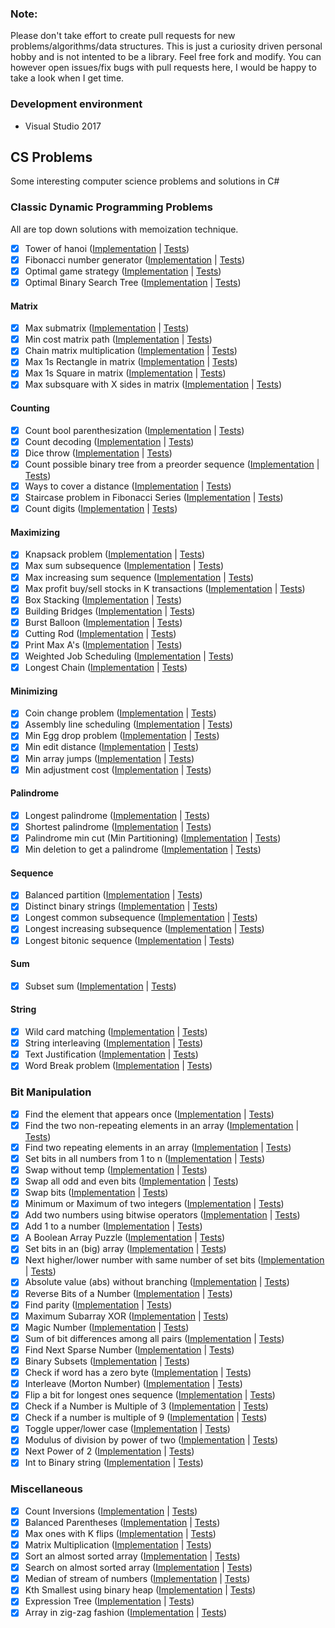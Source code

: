### Note:
Please don't take effort to create pull requests for new problems/algorithms/data structures. This is just a curiosity driven personal hobby and is not intented to be a library. Feel free fork and modify. You can however open issues/fix bugs with pull requests here, I would be happy to take a look when I get time.

### Development environment

* Visual Studio 2017

## CS Problems

Some interesting computer science problems and solutions in C#

### Classic Dynamic Programming Problems

All are top down solutions with memoization technique.

- [X] Tower of hanoi ([Implementation](https://github.com/justcoding121/CS-Problems/blob/master/src/CS.Problems/DynamicProgramming/TowerOfHanoi.cs) | [Tests](https://github.com/justcoding121/CS-Problems/blob/master/src/CS.Problems.Tests/DynamicProgramming/TowerOfHanoi_Tests.cs))
- [X] Fibonacci number generator ([Implementation](https://github.com/justcoding121/CS-Problems/blob/master/src/CS.Problems/DynamicProgramming/Fibonacci.cs) | [Tests](https://github.com/justcoding121/CS-Problems/blob/master/src/CS.Problems.Tests/DynamicProgramming/Fibonacci_Tests.cs))
- [X] Optimal game strategy ([Implementation](https://github.com/justcoding121/CS-Problems/blob/master/src/CS.Problems/DynamicProgramming/OptimalGameStrategy.cs) | [Tests](https://github.com/justcoding121/CS-Problems/blob/master/src/CS.Problems.Tests/DynamicProgramming/OptimalGameStrategy_Tests.cs))
- [X] Optimal Binary Search Tree ([Implementation](https://github.com/justcoding121/CS-Problems/blob/master/src/CS.Problems/DynamicProgramming/OptimalBST.cs) | [Tests](https://github.com/justcoding121/CS-Problems/blob/master/src/CS.Problems.Tests/DynamicProgramming/OptimalBST_Tests.cs))

#### Matrix

- [X] Max submatrix ([Implementation](https://github.com/justcoding121/CS-Problems/blob/master/src/CS.Problems/DynamicProgramming/Matrix/MaxSubMatrix.cs) | [Tests](https://github.com/justcoding121/CS-Problems/blob/master/src/CS.Problems.Tests/DynamicProgramming/Matrix/MaxSubMatrix_Tests.cs))
- [X] Min cost matrix path ([Implementation](https://github.com/justcoding121/CS-Problems/blob/master/src/CS.Problems/DynamicProgramming/Matrix/MinCostMatrixPath.cs) | [Tests](https://github.com/justcoding121/CS-Problems/blob/master/src/CS.Problems.Tests/DynamicProgramming/Matrix/MatrixMinCost_Tests.cs))
- [X] Chain matrix multiplication ([Implementation](https://github.com/justcoding121/CS-Problems/blob/master/src/CS.Problems/DynamicProgramming/Matrix/ChainMultiplication.cs) | [Tests](https://github.com/justcoding121/CS-Problems/blob/master/src/CS.Problems.Tests/DynamicProgramming/Matrix/ChainMultiplication_Tests.cs))
- [X] Max 1s Rectangle in matrix ([Implementation](https://github.com/justcoding121/CS-Problems/blob/master/src/CS.Problems/DynamicProgramming/Matrix/Max1sRectangle.cs) | [Tests](https://github.com/justcoding121/CS-Problems/blob/master/src/CS.Problems.Tests/DynamicProgramming/Matrix/Max1sRectangle_Tests.cs))
- [X] Max 1s Square in matrix ([Implementation](https://github.com/justcoding121/CS-Problems/blob/master/src/CS.Problems/DynamicProgramming/Matrix/Max1sSquare.cs) | [Tests](https://github.com/justcoding121/CS-Problems/blob/master/src/CS.Problems.Tests/DynamicProgramming/Matrix/Max1sSquare_Tests.cs))
- [X] Max subsquare with X sides in matrix ([Implementation](https://github.com/justcoding121/CS-Problems/blob/master/src/CS.Problems/DynamicProgramming/Matrix/MaxXSideSubSquare.cs) | [Tests](https://github.com/justcoding121/CS-Problems/blob/master/src/CS.Problems.Tests/DynamicProgramming/Matrix/MaxXSideSubSquare_Tests.cs))

#### Counting

- [X] Count bool parenthesization ([Implementation](https://github.com/justcoding121/CS-Problems/blob/master/src/CS.Problems/DynamicProgramming/Count/CountBoolParenthesization.cs) | [Tests](https://github.com/justcoding121/CS-Problems/blob/master/src/CS.Problems.Tests/DynamicProgramming/Count/BoolParenthesis_Tests.cs))
- [X] Count decoding ([Implementation](https://github.com/justcoding121/CS-Problems/blob/master/src/CS.Problems/DynamicProgramming/Count/CountDecodings.cs) | [Tests](https://github.com/justcoding121/CS-Problems/blob/master/src/CS.Problems.Tests/DynamicProgramming/Count/CountDecodings_Test.cs))
- [X] Dice throw ([Implementation](https://github.com/justcoding121/CS-Problems/blob/master/src/CS.Problems/DynamicProgramming/Count/DiceThrow.cs) | [Tests](https://github.com/justcoding121/CS-Problems/blob/master/src/CS.Problems.Tests/DynamicProgramming/Count/DiceThrow_Tests.cs))
- [X] Count possible binary tree from a preorder sequence ([Implementation](https://github.com/justcoding121/CS-Problems/blob/master/src/CS.Problems/DynamicProgramming/Count/CountBinaryTree.cs) | [Tests](https://github.com/justcoding121/CS-Problems/blob/master/src/CS.Problems.Tests/DynamicProgramming/Count/CountBinaryTree_Tests.cs))
- [X] Ways to cover a distance ([Implementation](https://github.com/justcoding121/CS-Problems/blob/master/src/CS.Problems/DynamicProgramming/Count/WaysToCoverDistance.cs) | [Tests](https://github.com/justcoding121/CS-Problems/blob/master/src/CS.Problems.Tests/DynamicProgramming/Count/WaysToCover_Tests.cs))
- [X] Staircase problem in Fibonacci Series ([Implementation](https://github.com/justcoding121/CS-Problems/blob/master/src/CS.Problems/DynamicProgramming/Count/StairCaseProblem.cs) | [Tests](https://github.com/justcoding121/CS-Problems/blob/master/src/CS.Problems.Tests/DynamicProgramming/Count/StairCaseProblem_Tests.cs))
- [X] Count digits ([Implementation](https://github.com/justcoding121/CS-Problems/blob/master/src/CS.Problems/DynamicProgramming/Count/DigitCounter.cs) | [Tests](https://github.com/justcoding121/CS-Problems/blob/master/src/CS.Problems.Tests/DynamicProgramming/Count/DigitCounter_Tests.cs))

#### Maximizing

- [X] Knapsack problem ([Implementation](https://github.com/justcoding121/CS-Problems/blob/master/src/CS.Problems/DynamicProgramming/Maximizing/KnackSackProblems.cs) | [Tests](https://github.com/justcoding121/CS-Problems/blob/master/src/CS.Problems.Tests/DynamicProgramming/Maximizing/KnackSackProblems_Tests.cs))
- [X] Max sum subsequence ([Implementation](https://github.com/justcoding121/CS-Problems/blob/master/src/CS.Problems/DynamicProgramming/Maximizing/MaxSumSubSequence.cs) | [Tests](https://github.com/justcoding121/CS-Problems/blob/master/src/CS.Problems.Tests/DynamicProgramming/Maximizing/MaxSumSequence_Tests.cs))
- [X] Max increasing sum sequence ([Implementation](https://github.com/justcoding121/CS-Problems/blob/master/src/CS.Problems/DynamicProgramming/Maximizing/MaxSumIncreasingSequence.cs) | [Tests](https://github.com/justcoding121/CS-Problems/blob/master/src/CS.Problems.Tests/DynamicProgramming/Maximizing/MaxSumIncreasingSequence_Tests.cs))
- [X] Max profit buy/sell stocks in K transactions ([Implementation](https://github.com/justcoding121/CS-Problems/blob/master/src/CS.Problems/DynamicProgramming/Maximizing/MaxProfitKTransactions.cs) | [Tests](https://github.com/justcoding121/CS-Problems/blob/master/src/CS.Problems.Tests/DynamicProgramming/Maximizing/MaxProfitKTransactions_Tests.cs))
- [X] Box Stacking ([Implementation](https://github.com/justcoding121/CS-Problems/blob/master/src/CS.Problems/DynamicProgramming/Maximizing/BoxStacking.cs) | [Tests](https://github.com/justcoding121/CS-Problems/blob/master/src/CS.Problems.Tests/DynamicProgramming/Maximizing/BoxStacking_Tests.cs))
- [X] Building Bridges ([Implementation](https://github.com/justcoding121/CS-Problems/blob/master/src/CS.Problems/DynamicProgramming/Maximizing/BuildingBridges.cs) | [Tests](https://github.com/justcoding121/CS-Problems/blob/master/src/CS.Problems.Tests/DynamicProgramming/Maximizing/BuildingBridges_Tests.cs))
- [X] Burst Balloon ([Implementation](https://github.com/justcoding121/CS-Problems/blob/master/src/CS.Problems/DynamicProgramming/Maximizing/BurstBalloon.cs) | [Tests](https://github.com/justcoding121/CS-Problems/blob/master/src/CS.Problems.Tests/DynamicProgramming/Maximizing/BurstBalloon_Tests.cs))
- [X] Cutting Rod ([Implementation](https://github.com/justcoding121/CS-Problems/blob/master/src/CS.Problems/DynamicProgramming/Maximizing/CuttingRod.cs) | [Tests](https://github.com/justcoding121/CS-Problems/blob/master/src/CS.Problems.Tests/DynamicProgramming/Maximizing/CuttingRod_Tests.cs))
- [X] Print Max A's ([Implementation](https://github.com/justcoding121/CS-Problems/blob/master/src/CS.Problems/DynamicProgramming/Maximizing/PrintMaxAs.cs) | [Tests](https://github.com/justcoding121/CS-Problems/blob/master/src/CS.Problems.Tests/DynamicProgramming/Maximizing/PrintMaxAs_Tests.cs))
- [X] Weighted Job Scheduling ([Implementation](https://github.com/justcoding121/CS-Problems/blob/master/src/CS.Problems/DynamicProgramming/Maximizing/WeightedJobScheduling.cs) | [Tests](https://github.com/justcoding121/CS-Problems/blob/master/src/CS.Problems.Tests/DynamicProgramming/Maximizing/WeightedJobScheduling_Tests.cs))
- [X] Longest Chain ([Implementation](https://github.com/justcoding121/CS-Problems/blob/master/src/CS.Problems/DynamicProgramming/Maximizing/LongestChain.cs) | [Tests](https://github.com/justcoding121/CS-Problems/blob/master/src/CS.Problems.Tests/DynamicProgramming/Maximizing/LongestChain_Tests.cs))

#### Minimizing

- [X] Coin change problem ([Implementation](https://github.com/justcoding121/CS-Problems/blob/master/src/CS.Problems/DynamicProgramming/Minimizing/CoinChangeProblems.cs) | [Tests](https://github.com/justcoding121/CS-Problems/blob/master/src/CS.Problems.Tests/DynamicProgramming/Minimizing/CoinChangeProblems_Tests.cs))
- [X] Assembly line scheduling ([Implementation](https://github.com/justcoding121/CS-Problems/blob/master/src/CS.Problems/DynamicProgramming/Minimizing/AssemblyLineScheduling.cs) | [Tests](https://github.com/justcoding121/CS-Problems/blob/master/src/CS.Problems.Tests/DynamicProgramming/Minimizing/AssemblyLineScheduling_Tests.cs))
- [X] Min Egg drop problem ([Implementation](https://github.com/justcoding121/CS-Problems/blob/master/src/CS.Problems/DynamicProgramming/Minimizing/MinEggDrop.cs) | [Tests](https://github.com/justcoding121/CS-Problems/blob/master/src/CS.Problems.Tests/DynamicProgramming/Minimizing/MinEggDrop_Tests.cs))
- [X] Min edit distance ([Implementation](https://github.com/justcoding121/CS-Problems/blob/master/src/CS.Problems/DynamicProgramming/Minimizing/MinEditDistance.cs) | [Tests](https://github.com/justcoding121/CS-Problems/blob/master/src/CS.Problems.Tests/DynamicProgramming/Minimizing/MinEditDistance_Tests.cs))
- [X] Min array jumps ([Implementation](https://github.com/justcoding121/CS-Problems/blob/master/src/CS.Problems/DynamicProgramming/Minimizing/MinArrayJumps.cs) | [Tests](https://github.com/justcoding121/CS-Problems/blob/master/src/CS.Problems.Tests/DynamicProgramming/Minimizing/MinArrayJumps_Tests.cs))
- [X] Min adjustment cost ([Implementation](https://github.com/justcoding121/CS-Problems/blob/master/src/CS.Problems/DynamicProgramming/Minimizing/MinAdjustmentCost.cs) | [Tests](https://github.com/justcoding121/CS-Problems/blob/master/src/CS.Problems.Tests/DynamicProgramming/Minimizing/MinAdjustmentCost_Tests.cs))

#### Palindrome

- [X] Longest palindrome ([Implementation](https://github.com/justcoding121/CS-Problems/blob/master/src/CS.Problems/DynamicProgramming/Palindrome/LongestPalindrome.cs) | [Tests](https://github.com/justcoding121/CS-Problems/blob/master/src/CS.Problems.Tests/DynamicProgramming/Palindrome/LongestPalindrome_Tests.cs))
- [X] Shortest palindrome ([Implementation](https://github.com/justcoding121/CS-Problems/blob/master/src/CS.Problems/DynamicProgramming/Palindrome/ShortestPalindrome.cs) | [Tests](https://github.com/justcoding121/CS-Problems/blob/master/src/CS.Problems.Tests/DynamicProgramming/Palindrome/ShortestPalindrome_Tests.cs))
- [X] Palindrome min cut (Min Partitioning) ([Implementation](https://github.com/justcoding121/CS-Problems/blob/master/src/CS.Problems/DynamicProgramming/Palindrome/PalindromeMinCut.cs) | [Tests](https://github.com/justcoding121/CS-Problems/blob/master/src/CS.Problems.Tests/DynamicProgramming/Palindrome/PalindromeMinCut_Tests.cs))
- [X] Min deletion to get a palindrome ([Implementation](https://github.com/justcoding121/CS-Problems/blob/master/src/CS.Problems/DynamicProgramming/Palindrome/PalindromeMinDeletion.cs) | [Tests](https://github.com/justcoding121/CS-Problems/blob/master/src/CS.Problems.Tests/DynamicProgramming/Palindrome/PalindromeMinDeletion_Tests.cs))

#### Sequence

- [X] Balanced partition ([Implementation](https://github.com/justcoding121/CS-Problems/blob/master/src/CS.Problems/DynamicProgramming/Sequence/BalancedPartition.cs) | [Tests](https://github.com/justcoding121/CS-Problems/blob/master/src/CS.Problems.Tests/DynamicProgramming/Sequence/BalancedPartition_Tests.cs))
- [X] Distinct binary strings ([Implementation](https://github.com/justcoding121/CS-Problems/blob/master/src/CS.Problems/DynamicProgramming/Sequence/DistinctBinaryString.cs) | [Tests](https://github.com/justcoding121/CS-Problems/blob/master/src/CS.Problems.Tests/DynamicProgramming/Sequence/DistinctBinaryString_Tests.cs))
- [X] Longest common subsequence  ([Implementation](https://github.com/justcoding121/CS-Problems/blob/master/src/CS.Problems/DynamicProgramming/Sequence/LongestCommonSubSequence.cs) | [Tests](https://github.com/justcoding121/CS-Problems/blob/master/src/CS.Problems.Tests/DynamicProgramming/Sequence/LongestCommonSubSequence_Tests.cs))
- [X] Longest increasing subsequence ([Implementation](https://github.com/justcoding121/CS-Problems/blob/master/src/CS.Problems/DynamicProgramming/Sequence/LongestIncreasingSubSequence.cs) | [Tests](https://github.com/justcoding121/CS-Problems/blob/master/src/CS.Problems.Tests/DynamicProgramming/Sequence/LongestIncreasingSubSequence_Tests.cs))
- [X] Longest bitonic sequence ([Implementation](https://github.com/justcoding121/CS-Problems/blob/master/src/CS.Problems/DynamicProgramming/Sequence/LongestBitonicSequence.cs) | [Tests](https://github.com/justcoding121/CS-Problems/blob/master/src/CS.Problems.Tests/DynamicProgramming/Sequence/LongestBitonicSequence_Tests.cs))

#### Sum

- [X] Subset sum ([Implementation](https://github.com/justcoding121/CS-Problems/blob/master/src/CS.Problems/DynamicProgramming/Sum/SubSetSum.cs) | [Tests](https://github.com/justcoding121/CS-Problems/blob/master/src/CS.Problems.Tests/DynamicProgramming/Sum/SubSetSum_Tests.cs))

#### String

- [X] Wild card matching ([Implementation](https://github.com/justcoding121/CS-Problems/blob/master/src/CS.Problems/DynamicProgramming/String/WildCardMatching.cs) | [Tests](https://github.com/justcoding121/CS-Problems/blob/master/src/CS.Problems.Tests/DynamicProgramming/String/WildCardMatching_Tests.cs))
- [X] String interleaving ([Implementation](https://github.com/justcoding121/CS-Problems/blob/master/src/CS.Problems/DynamicProgramming/String/StringInterleaving.cs) | [Tests](https://github.com/justcoding121/CS-Problems/blob/master/src/CS.Problems.Tests/DynamicProgramming/String/StringInterleaving_Tests.cs))
- [X] Text Justification ([Implementation](https://github.com/justcoding121/CS-Problems/blob/master/src/CS.Problems/DynamicProgramming/String/TextJustification.cs) | [Tests](https://github.com/justcoding121/CS-Problems/blob/master/src/CS.Problems.Tests/DynamicProgramming/String/TextJustification_Tests.cs))
- [X] Word Break problem ([Implementation](https://github.com/justcoding121/CS-Problems/blob/master/src/CS.Problems/DynamicProgramming/String/WordBreakProblem.cs) | [Tests](https://github.com/justcoding121/CS-Problems/blob/master/src/CS.Problems.Tests/DynamicProgramming/String/WordBreak_Tests.cs))

### Bit Manipulation

- [X] Find the element that appears once ([Implementation](https://github.com/justcoding121/CS-Problems/blob/master/src/CS.Problems/BitManipulation/FindUniqueElement.cs) | [Tests](https://github.com/justcoding121/CS-Problems/blob/master/src/CS.Problems.Tests/BitManipulation/FindUniqueElement_Tests.cs))
- [X] Find the two non-repeating elements in an array ([Implementation](https://github.com/justcoding121/CS-Problems/blob/master/src/CS.Problems/BitManipulation/TwoNonRepeatingNums.cs) | [Tests](https://github.com/justcoding121/CS-Problems/blob/master/src/CS.Problems.Tests/BitManipulation/TwoNonRepeatingNums_Tests.cs))
- [X] Find two repeating elements in an array ([Implementation](https://github.com/justcoding121/CS-Problems/blob/master/src/CS.Problems/BitManipulation/TwoRepeatingNums.cs) | [Tests](https://github.com/justcoding121/CS-Problems/blob/master/src/CS.Problems.Tests/BitManipulation/TwoRepeatingNums_Tests.cs))
- [X] Set bits in all numbers from 1 to n ([Implementation](https://github.com/justcoding121/CS-Problems/blob/master/src/CS.Problems/BitManipulation/SetBits.cs) | [Tests](https://github.com/justcoding121/CS-Problems/blob/master/src/CS.Problems.Tests/BitManipulation/SetBits_Tests.cs))
- [X] Swap without temp ([Implementation](https://github.com/justcoding121/CS-Problems/blob/master/src/CS.Problems/BitManipulation/SwapWithoutTemp.cs) | [Tests](https://github.com/justcoding121/CS-Problems/blob/master/src/CS.Problems.Tests/BitManipulation/SwapWithoutTemp_Tests.cs))
- [X] Swap all odd and even bits ([Implementation](https://github.com/justcoding121/CS-Problems/blob/master/src/CS.Problems/BitManipulation/SwapOddEvenBits.cs) | [Tests](https://github.com/justcoding121/CS-Problems/blob/master/src/CS.Problems.Tests/BitManipulation/SwapBits_Tests.cs))
- [X] Swap bits ([Implementation](https://github.com/justcoding121/CS-Problems/blob/master/src/CS.Problems/BitManipulation/SwapBits.cs) | [Tests](https://github.com/justcoding121/CS-Problems/blob/master/src/CS.Problems.Tests/BitManipulation/SwapBits_Tests.cs))
- [X] Minimum or Maximum of two integers ([Implementation](https://github.com/justcoding121/CS-Problems/blob/master/src/CS.Problems/BitManipulation/MinMaxOfTwoIntegers.cs) | [Tests](https://github.com/justcoding121/CS-Problems/blob/master/src/CS.Problems.Tests/BitManipulation/MinMaxOfTwoIntegers_Tests.cs))
- [X] Add two numbers using bitwise operators ([Implementation](https://github.com/justcoding121/CS-Problems/blob/master/src/CS.Problems/BitManipulation/AddTwoNumbers.cs) | [Tests](https://github.com/justcoding121/CS-Problems/blob/master/src/CS.Problems.Tests/BitManipulation/AddTwoNumbers_Tests.cs))
- [X] Add 1 to a number ([Implementation](https://github.com/justcoding121/CS-Problems/blob/master/src/CS.Problems/BitManipulation/AddOne.cs) | [Tests](https://github.com/justcoding121/CS-Problems/blob/master/src/CS.Problems.Tests/BitManipulation/AddOne_Tests.cs))
- [X] A Boolean Array Puzzle ([Implementation](https://github.com/justcoding121/CS-Problems/blob/master/src/CS.Problems/BitManipulation/BoolArrayPuzzle.cs) | [Tests](https://github.com/justcoding121/CS-Problems/blob/master/src/CS.Problems.Tests/BitManipulation/BoolArrayPuzzle_Tests.cs))
- [X] Set bits in an (big) array ([Implementation](https://github.com/justcoding121/CS-Problems/blob/master/src/CS.Problems/BitManipulation/SetBitsBigArray.cs) | [Tests](https://github.com/justcoding121/CS-Problems/blob/master/src/CS.Problems.Tests/BitManipulation/SetBitsBigArray_Tests.cs))
- [X] Next higher/lower number with same number of set bits ([Implementation](https://github.com/justcoding121/CS-Problems/blob/master/src/CS.Problems/BitManipulation/NextNumberWithSameSetBits.cs) | [Tests](https://github.com/justcoding121/CS-Problems/blob/master/src/CS.Problems.Tests/BitManipulation/NextNumberWithSameSetBits_Tests.cs))
- [X] Absolute value (abs) without branching ([Implementation](https://github.com/justcoding121/CS-Problems/blob/master/src/CS.Problems/BitManipulation/AbsValue.cs) | [Tests](https://github.com/justcoding121/CS-Problems/blob/master/src/CS.Problems.Tests/BitManipulation/AbsValue_Tests.cs))
- [X] Reverse Bits of a Number ([Implementation](https://github.com/justcoding121/CS-Problems/blob/master/src/CS.Problems/BitManipulation/ReverseBits.cs) | [Tests](https://github.com/justcoding121/CS-Problems/blob/master/src/CS.Problems.Tests/BitManipulation/ReverseBits_Tests.cs))
- [X] Find parity ([Implementation](https://github.com/justcoding121/CS-Problems/blob/master/src/CS.Problems/BitManipulation/ParityFinder.cs) | [Tests](https://github.com/justcoding121/CS-Problems/blob/master/src/CS.Problems.Tests/BitManipulation/ParityFinder_Tests.cs))
- [X] Maximum Subarray XOR ([Implementation](https://github.com/justcoding121/CS-Problems/blob/master/src/CS.Problems/BitManipulation/MaxSubArrayXOR.cs) | [Tests](https://github.com/justcoding121/CS-Problems/blob/master/src/CS.Problems.Tests/BitManipulation/MaxSubArrayXOR_Tests.cs))
- [X] Magic Number ([Implementation](https://github.com/justcoding121/CS-Problems/blob/master/src/CS.Problems/BitManipulation/MagicNumber.cs) | [Tests](https://github.com/justcoding121/CS-Problems/blob/master/src/CS.Problems.Tests/BitManipulation/MagicNumber_Tests.cs))
- [X] Sum of bit differences among all pairs ([Implementation](https://github.com/justcoding121/CS-Problems/blob/master/src/CS.Problems/BitManipulation/SumBitDiff.cs) | [Tests](https://github.com/justcoding121/CS-Problems/blob/master/src/CS.Problems.Tests/BitManipulation/SumBitDiff_Tests.cs))
- [X] Find Next Sparse Number ([Implementation](https://github.com/justcoding121/CS-Problems/blob/master/src/CS.Problems/BitManipulation/NextSparseNumber.cs) | [Tests](https://github.com/justcoding121/CS-Problems/blob/master/src/CS.Problems.Tests/BitManipulation/NextSparseNumber_Tests.cs))
- [X] Binary Subsets ([Implementation](https://github.com/justcoding121/CS-Problems/blob/master/src/CS.Problems/BitManipulation/BinarySubsets.cs) | [Tests](https://github.com/justcoding121/CS-Problems/blob/master/src/CS.Problems.Tests/BitManipulation/BinarySubsets_Tests.cs))
- [X] Check if word has a zero byte ([Implementation](https://github.com/justcoding121/CS-Problems/blob/master/src/CS.Problems/BitManipulation/CheckWordForZeroByte.cs) | [Tests](https://github.com/justcoding121/CS-Problems/blob/master/src/CS.Problems.Tests/BitManipulation/CheckWordForZeroByte_Tests.cs))
- [X] Interleave (Morton Number) ([Implementation](https://github.com/justcoding121/CS-Problems/blob/master/src/CS.Problems/BitManipulation/InterleaveBits.cs) | [Tests](https://github.com/justcoding121/CS-Problems/blob/master/src/CS.Problems.Tests/BitManipulation/InterleaveBits_Tests.cs))
- [X] Flip a bit for longest ones sequence ([Implementation](https://github.com/justcoding121/CS-Problems/blob/master/src/CS.Problems/BitManipulation/FlipBitForLongest1Seq.cs) | [Tests](https://github.com/justcoding121/CS-Problems/blob/master/src/CS.Problems.Tests/BitManipulation/FlipBitForLongest1Seq_Tests.cs))
- [X] Check if a Number is Multiple of 3 ([Implementation](https://github.com/justcoding121/CS-Problems/blob/master/src/CS.Problems/BitManipulation/IsMultipleOfThree.cs) | [Tests](https://github.com/justcoding121/CS-Problems/blob/master/src/CS.Problems.Tests/BitManipulation/IsMultipleOfThree_Tests.cs))
- [X] Check if a number is multiple of 9 ([Implementation](https://github.com/justcoding121/CS-Problems/blob/master/src/CS.Problems/BitManipulation/IsMultipleOfNine.cs) | [Tests](https://github.com/justcoding121/CS-Problems/blob/master/src/CS.Problems.Tests/BitManipulation/IsMultipleOfNine_Tests.cs))
- [X] Toggle upper/lower case ([Implementation](https://github.com/justcoding121/CS-Problems/blob/master/src/CS.Problems/BitManipulation/ToggleCase.cs) | [Tests](https://github.com/justcoding121/CS-Problems/blob/master/src/CS.Problems.Tests/BitManipulation/ToggleCase_Tests.cs))
- [X] Modulus of division by power of two ([Implementation](https://github.com/justcoding121/CS-Problems/blob/master/src/CS.Problems/BitManipulation/DivisionModulus.cs) | [Tests](https://github.com/justcoding121/CS-Problems/blob/master/src/CS.Problems.Tests/BitManipulation/DivisionModulus_Tests.cs))
- [X] Next Power of 2 ([Implementation](https://github.com/justcoding121/CS-Problems/blob/master/src/CS.Problems/BitManipulation/NextPowOfTwo.cs) | [Tests](https://github.com/justcoding121/CS-Problems/blob/master/src/CS.Problems.Tests/BitManipulation/NextPowOfTwo_Tests.cs))
- [X] Int to Binary string ([Implementation](https://github.com/justcoding121/CS-Problems/blob/master/src/CS.Problems/BitManipulation/IntToBinary.cs) | [Tests](https://github.com/justcoding121/CS-Problems/blob/master/src/CS.Problems.Tests/BitManipulation/IntToBinary_Tests.cs))

### Miscellaneous

- [X] Count Inversions ([Implementation](https://github.com/justcoding121/CS-Problems/blob/master/src/CS.Problems/Miscellaneous/CountInversions.cs) | [Tests](https://github.com/justcoding121/CS-Problems/blob/master/src/CS.Problems.Tests/Miscellaneous/CountInversions_Tests.cs))
- [X] Balanced Parentheses ([Implementation](https://github.com/justcoding121/CS-Problems/blob/master/src/CS.Problems/Miscellaneous/BalanceParentheses.cs) | [Tests](https://github.com/justcoding121/CS-Problems/blob/master/src/CS.Problems.Tests/Miscellaneous/BalanceParentheses_Tests.cs))
- [X] Max ones with K flips ([Implementation](https://github.com/justcoding121/CS-Problems/blob/master/src/CS.Problems/Miscellaneous/LongestOnesWithKFlips.cs) | [Tests](https://github.com/justcoding121/CS-Problems/blob/master/src/CS.Problems.Tests/Miscellaneous/LongestOnesWithKFlips_Tests.cs))
- [X] Matrix Multiplication ([Implementation](https://github.com/justcoding121/CS-Problems/blob/master/src/CS.Problems/Miscellaneous/MatrixMultiplication.cs) | [Tests](https://github.com/justcoding121/CS-Problems/blob/master/src/CS.Problems.Tests/Miscellaneous/MatrixMultiplication_Tests.cs))
- [X] Sort an almost sorted array ([Implementation](https://github.com/justcoding121/CS-Problems/blob/master/src/CS.Problems/Miscellaneous/SortAlmostSorted.cs) | [Tests](https://github.com/justcoding121/CS-Problems/blob/master/src/CS.Problems.Tests/Miscellaneous/SortAlmostSorted_Tests.cs))
- [X] Search on almost sorted array ([Implementation](https://github.com/justcoding121/CS-Problems/blob/master/src/CS.Problems/Miscellaneous/SearchAlmostSorted.cs) | [Tests](https://github.com/justcoding121/CS-Problems/blob/master/src/CS.Problems.Tests/Miscellaneous/SearchAlmostSorted_Tests.cs))
- [X] Median of stream of numbers ([Implementation](https://github.com/justcoding121/CS-Problems/blob/master/src/CS.Problems/Miscellaneous/MedianStream.cs) | [Tests](https://github.com/justcoding121/CS-Problems/blob/master/src/CS.Problems.Tests/Miscellaneous/MedianStream_Tests.cs))
- [X] Kth Smallest using binary heap ([Implementation](https://github.com/justcoding121/CS-Problems/blob/master/src/CS.Problems/Miscellaneous/KthSmallest.cs) | [Tests](https://github.com/justcoding121/CS-Problems/blob/master/src/CS.Problems.Tests/Miscellaneous/KthSmallest_Tests.cs))
- [X] Expression Tree ([Implementation](https://github.com/justcoding121/CS-Problems/blob/master/src/CS.Problems/Miscellaneous/ExpressionTree.cs) | [Tests](https://github.com/justcoding121/CS-Problems/blob/master/src/CS.Problems.Tests/Miscellaneous/ExpressionTree_Tests.cs))
- [X] Array in zig-zag fashion ([Implementation](https://github.com/justcoding121/CS-Problems/blob/master/src/CS.Problems/Miscellaneous/ZigZagOrderer.cs) | [Tests](https://github.com/justcoding121/CS-Problems/blob/master/src/CS.Problems.Tests/Miscellaneous/ZigZag_Tests.cs))
